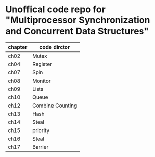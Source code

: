 # Unoffical code repo for "Multiprocessor Synchronization and Concurrent Data Structures"

| chapter | code dirctor     |
|---------|------------------|
| ch02    | Mutex            |
| ch04    | Register         |
| ch07    | Spin             |
| ch08    | Monitor          |
| ch09    | Lists            |
| ch10    | Queue            |
| ch12    | Combine Counting |
| ch13    | Hash             |
| ch14    | Steal            |
| ch15    | priority         |
| ch16    | Steal            |
| ch17    | Barrier          |
